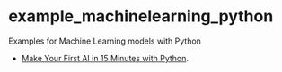 # example_machinelearning_python

Examples for Machine Learning models with Python

- [Make Your First AI in 15 Minutes with Python](khanrad_make_your_ai_in_15_mins/).
